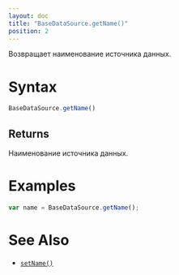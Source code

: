 ```yaml
---
layout: doc
title: "BaseDataSource.getName()"
position: 2
---
```


Возвращает наименование источника данных.

# Syntax

```js
BaseDataSource.getName()
```

## Returns

Наименование источника данных.

# Examples

```js
var name = BaseDataSource.getName();
```

# See Also

* [`setName()`](../BaseDataSource.setName/)

